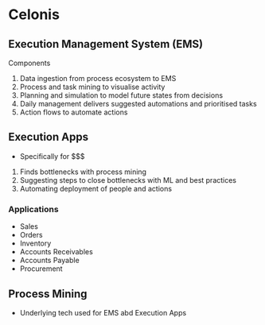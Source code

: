 # Celonis



## Execution Management System (EMS)
Components
1. Data ingestion from process ecosystem to EMS
2. Process and task mining to visualise activity
3. Planning and simulation to model future states from decisions
4. Daily management delivers suggested automations and prioritised tasks
5. Action flows to automate actions


## Execution Apps
- Specifically for $$$
1. Finds bottlenecks with process mining
2. Suggesting steps to close bottlenecks with ML and best practices
3. Automating deployment of people and actions 

### Applications
- Sales
- Orders
- Inventory
- Accounts Receivables
- Accounts Payable
- Procurement

## Process Mining
- Underlying tech used for EMS abd Execution Apps